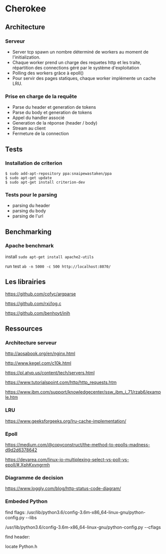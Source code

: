 # Cherokee

## Architecture

### Serveur

- Server tcp spawn un nombre déterminé de workers au moment de l'initialization.
- Chaque worker prend un charge des requetes http et les traite, répartition des connections géré par le système d'exploitation
- Polling des workers grâce à epoll()
- Pour servir des pages statiques, chaque worker implémente un cache LRU. 

### Prise en charge de la requête

- Parse du header et generation de tokens
- Parse du body et generation de tokens
- Appel du handler associé
- Generation de la réponse (header / body)
- Stream au client
- Fermeture de la connection

## Tests

### Installation de criterion

```
$ sudo add-apt-repository ppa:snaipewastaken/ppa
$ sudo apt-get update
$ sudo apt-get install criterion-dev
```

### Tests pour le parsing
- parsing du header
- parsing du body
- parsing de l'url


## Benchmarking

### Apache benchmark
 install ```sudo apt-get install apache2-utils```
 
 run test ```ab -n 5000 -c 500 http://localhost:8070/```


## Les librairies
https://github.com/cofyc/argparse

https://github.com/rxi/log.c

https://github.com/benhoyt/inih

## Ressources

### Architecture serveur

http://aosabook.org/en/nginx.html

http://www.kegel.com/c10k.html 

https://pl.atyp.us/content/tech/servers.html

https://www.tutorialspoint.com/http/http_requests.htm

https://www.ibm.com/support/knowledgecenter/ssw_ibm_i_71/rzab6/example.htm


### LRU

https://www.geeksforgeeks.org/lru-cache-implementation/


### Epoll

https://medium.com/@copyconstruct/the-method-to-epolls-madness-d9d2d6378642

https://devarea.com/linux-io-multiplexing-select-vs-poll-vs-epoll/#.XphKxvngrmh


### Diagramme de decision

https://www.loggly.com/blog/http-status-code-diagram/


### Embeded Python

find flags: 
/usr/lib/python3.6/config-3.6m-x86_64-linux-gnu/python-config.py --libs

/usr/lib/python3.6/config-3.6m-x86_64-linux-gnu/python-config.py --cflags

find header:

locate Python.h